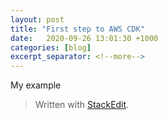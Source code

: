 ```yaml
---
layout: post
title: "First step to AWS CDK"
date:   2020-09-26 13:01:30 +1000
categories: [blog]
excerpt_separator: <!--more-->
---
```


My example
> Written with [StackEdit](https://stackedit.io/).
<!--stackedit_data:
eyJoaXN0b3J5IjpbLTgxOTI0MTE3MCwtNTY5NDY5ODEwXX0=
-->